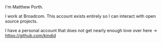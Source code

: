 I'm Matthew Porth.

I work at Broadcom. This account exists entirely so I can interact with open source projects.

I have a personal account that does not get nearly enough love over here -> https://github.com/kindid
